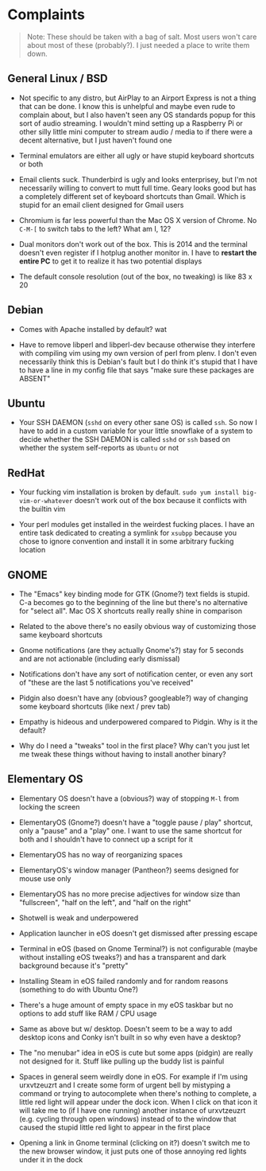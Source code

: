 Complaints
==========
>Note: These should be taken with a bag of salt. Most users won't care about
>most of these (probably?). I just needed a place to write them down.

General Linux / BSD
-------------------
- Not specific to any distro, but AirPlay to an Airport Express is not a thing
  that can be done. I know this is unhelpful and maybe even rude to complain
  about, but I also haven't seen any OS standards popup for this sort of audio
  streaming. I wouldn't mind setting up a Raspberry Pi or other silly little
  mini computer to stream audio / media to if there were a decent alternative,
  but I just haven't found one

- Terminal emulators are either all ugly or have stupid keyboard shortcuts or
  both

- Email clients suck. Thunderbird is ugly and looks enterprisey, but I'm not
  necessarily willing to convert to mutt full time. Geary looks good but has a
  completely different set of keyboard shortcuts than Gmail. Which is stupid
  for an email client designed for Gmail users

- Chromium is far less powerful than the Mac OS X version of Chrome. No `C-M-[`
  to switch tabs to the left? What am I, 12?

- Dual monitors don't work out of the box. This is 2014 and the terminal doesn't
  even register if I hotplug another monitor in. I have to **restart the entire
  PC** to get it to realize it has two potential displays

- The default console resolution (out of the box, no tweaking) is like 83 x 20

Debian
------
- Comes with Apache installed by default? wat

- Have to remove libperl and libperl-dev because otherwise they interfere with
  compiling vim using my own version of perl from plenv. I don't even
  necessarily think this is Debian's fault but I do think it's stupid that
  I have to have a line in my config file that says "make sure these packages
  are ABSENT"

Ubuntu
------
- Your SSH DAEMON (`sshd` on every other sane OS) is called `ssh`. So now I have
  to add in a custom variable for your little snowflake of a system to decide
  whether the SSH DAEMON is called `sshd` or `ssh` based on whether the system
  self-reports as `Ubuntu` or not

RedHat
------
- Your fucking vim installation is broken by default. `sudo yum install
  big-vim-or-whatever` doesn't work out of the box because it conflicts with the
  builtin vim

- Your perl modules get installed in the weirdest fucking places. I have an
  entire task dedicated to creating a symlink for `xsubpp` because you chose to
  ignore convention and install it in some arbitrary fucking location

GNOME
-----
- The "Emacs" key binding mode for GTK (Gnome?) text fields is stupid. C-a
  becomes go to the beginning of the line but there's no alternative for
  "select all". Mac OS X shortcuts really really shine in comparison

- Related to the above there's no easily obvious way of customizing those same
  keyboard shortcuts

- Gnome notifications (are they actually Gnome's?) stay for 5 seconds and are
  not actionable (including early dismissal)

- Notifications don't have any sort of notification center, or even any sort of
  "these are the last 5 notifications you've received"

- Pidgin also doesn't have any (obvious? googleable?) way of changing some
  keyboard shortcuts (like next / prev tab)

- Empathy is hideous and underpowered compared to Pidgin. Why is it the
  default?

- Why do I need a "tweaks" tool in the first place? Why can't you just let me
  tweak these things without having to install another binary?

Elementary OS
-------------
- Elementary OS doesn't have a (obvious?) way of stopping `M-l` from locking
  the screen

- ElementaryOS (Gnome?) doesn't have a "toggle pause / play" shortcut, only a
  "pause" and a "play" one. I want to use the same shortcut for both and I
  shouldn't have to connect up a script for it

- ElementaryOS has no way of reorganizing spaces

- ElementaryOS's window manager (Pantheon?) seems designed for mouse use only

- ElementaryOS has no more precise adjectives for window size than
  "fullscreen", "half on the left", and "half on the right"

- Shotwell is weak and underpowered

- Application launcher in eOS doesn't get dismissed after pressing escape

- Terminal in eOS (based on Gnome Terminal?) is not configurable (maybe without
  installing eOS tweaks?) and has a transparent and dark background because
  it's "pretty"

- Installing Steam in eOS failed randomly and for random reasons (something to
  do with Ubuntu One?)

- There's a huge amount of empty space in my eOS taskbar but no options to add
  stuff like RAM / CPU usage

- Same as above but w/ desktop. Doesn't seem to be a way to add desktop icons
  and Conky isn't built in so why even have a desktop?

- The "no menubar" idea in eOS is cute but some apps (pidgin) are really not
  designed for it. Stuff like pulling up the buddy list is painful

- Spaces in general seem weirdly done in eOS. For example if I'm using
  urxvtzeuzrt and I create some form of urgent bell by mistyping a command or
  trying to autocomplete when there's nothing to complete, a little red light
  will appear under the dock icon. When I click on that icon it will take me to
  (if I have one running) another instance of urxvtzeuzrt (e.g. cycling through
  open windows) instead of to the window that caused the stupid little red
  light to appear in the first place

- Opening a link in Gnome terminal (clicking on it?) doesn't switch me to the
  new browser window, it just puts one of those annoying red lights under it in
  the dock
